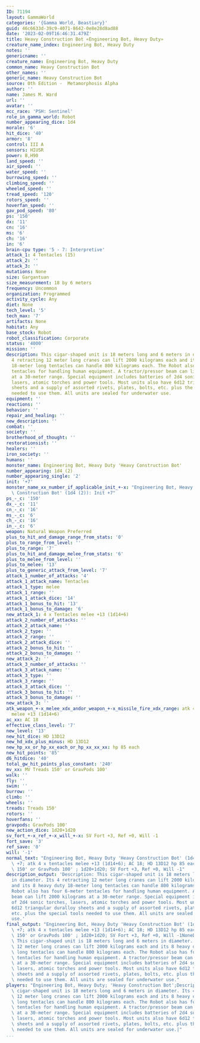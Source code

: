 ```yaml
---
ID: 71194
layout: GammaWorld
categories: '{Gamma World, Beastiary}'
guid: 46c6633d-39c9-4071-8642-0e8e28d8ad88
date: '2023-02-09T16:46:31.479Z'
title: Heavy Construction Bot «Engineering Bot, Heavy Duty»
creature_name_index: Engineering Bot, Heavy Duty
notes: ''
genericname: ''
creature_name: Engineering Bot, Heavy Duty
common_name: Heavy Construction Bot
other_names: ''
generic_name: Heavy Construction Bot
source: 0th Edition -  Metamorphosis Alpha
author: ''
name: James M. Ward
url: ''
avatar: ''
mcc_race: 'PSH: Sentinel'
role_in_gamma_world: Robot
number_appearing_dice: 1d4
morale: '6'
hit_dice: '40'
armor: '8'
control: III A
sensors: HIUSR
power: B,H90
land_speed: ''
air_speed: ''
water_speed: ''
burrowing_speed: ''
climbing_speed: ''
wheeled_speed: ''
tread_speed: '120'
rotors_speed: ''
hoverfan_speed: ''
gav_pod_speed: '80'
ps: '150'
dx: '11'
cn: '16'
ms: '6'
ch: '16'
in: '6'
brain-cpu type: '5 - 7: Interpretive'
attack_1: 4 Tentacles (15)
attack_2: ''
attack_3: ''
mutations: None
size: Gargantuan
size_measurement: 18 by 6 meters
frequency: Uncommon
organization: Programmed
activity_cycle: Any
diet: None
tech_level: '5'
tech_max: '7'
artifacts: None
habitat: Any
base_stock: Robot
robot_classification: Corporate
status: '4000'
mission: ''
description: This cigar-shaped unit is 18 meters long and 6 meters in diameter. Its
  4 retracting 12 meter long cranes can lift 2000 kilograms each and its 8 heavy duty
  18-meter long tentacles can handle 800 kilograms each. The Robot also has four 6-meter
  tentacles for handling human equipment. A tractor/pressor beam can lift 2000 kilograms
  at a 30-meter range. Special equipment includes batteries of 2d4 sonic torches,
  lasers, atomic torches and power tools. Most units also have 6d12 triangular duralloy
  sheets and a supply of assorted rivets, plates, bolts, etc. plus the special tools
  needed to use them. All units are sealed for underwater use.
equipment: ''
reactions: ''
behavior: ''
repair_and_healing: ''
new_description: ''
combat: ''
society: ''
brotherhood_of_thought: ''
restorationsist: ''
healers: ''
iron_society: ''
humans: ''
monster_name: Engineering Bot, Heavy Duty 'Heavy Construction Bot'
number_appearing: 1d4 (2)
number_appearing_single: '2'
init: '+7'
monster_name_xx_number_if_applicable_init_+-x: "Engineering Bot, Heavy Duty 'Heavy\
  \ Construction Bot' (1d4 (2)): Init +7"
ps_-_c: '150'
dx_-_c: '11'
cn_-_c: '16'
ms_-_c: '6'
ch_-_c: '16'
in_-_c: '6'
weapon: Natural Weapon Preferred
plus_to_hit_and_damage_range_from_stats: '0'
plus_to_range_from_level: ''
plus_to_range: '7'
plus_to_hit_and_damage_melee_from_stats: '6'
plus_to_melee_from_level: ''
plus_to_melee: '13'
plus_to_generic_attack_from_level: '7'
attack_1_number_of_attacks: '4'
attack_1_attack_name: Tentacles
attack_1_type: melee
attack_1_range: ''
attack_1_attack_dice: '14'
attack_1_bonus_to_hit: '13'
attack_1_bonus_to_damage: '6'
new_attack_1: 4 x Tentacles melee +13 (1d14+6)
attack_2_number_of_attacks: ''
attack_2_attack_name: ''
attack_2_type: ''
attack_2_range: ''
attack_2_attack_dice: ''
attack_2_bonus_to_hit: ''
attack_2_bonus_to_damage: ''
new_attack_2: ''
attack_3_number_of_attacks: ''
attack_3_attack_name: ''
attack_3_type: ''
attack_3_range: ''
attack_3_attack_dice: ''
attack_3_bonus_to_hit: ''
attack_3_bonus_to_damage: ''
new_attack_3: ''
atk_weapon_+-x_melee_xdx_andor_weapon_+-x_missile_fire_xdx_range: atk 4 x tentacles
  melee +13 (1d14+6)
ac_xx: AC 18
effective_class_level: '7'
new_level: '13'
new_hit_dice: HD 13D12
new_hd_xdx_plus_minus: HD 13D12
new_hp_xx_or_hp_xx_each_or_hp_xx_xx_xx: hp 85 each
new_hit_points: '85'
d6_hitdice: '40'
total_gw_hit_points_plus_constant: '240'
mv_xx: MV Treads 150' or GravPods 100'
walk: ''
fly: ''
swim: ''
burrow: ''
climb: ''
wheels: ''
treads: Treads 150'
rotors: ''
hoverfans: ''
gravpods: GravPods 100'
new_action_dice: 1d20+1d20
sv_fort_+-x_ref_+-x_will_+-x: SV Fort +3, Ref +0, Will -1
fort_save: '3'
ref_save: '0'
will: '-1'
normal_text: "Engineering Bot, Heavy Duty 'Heavy Construction Bot' (1d4 (2)): Init\
  \ +7; atk 4 x tentacles melee +13 (1d14+6); AC 18; HD 13D12 hp 85 each; MV Treads\
  \ 150' or GravPods 100' ; 1d20+1d20; SV Fort +3, Ref +0, Will -1"
description_output: 'Description: This cigar-shaped unit is 18 meters long and 6 meters
  in diameter. Its 4 retracting 12 meter long cranes can lift 2000 kilograms each
  and its 8 heavy duty 18-meter long tentacles can handle 800 kilograms each. The
  Robot also has four 6-meter tentacles for handling human equipment. A tractor/pressor
  beam can lift 2000 kilograms at a 30-meter range. Special equipment includes batteries
  of 2d4 sonic torches, lasers, atomic torches and power tools. Most units also have
  6d12 triangular duralloy sheets and a supply of assorted rivets, plates, bolts,
  etc. plus the special tools needed to use them. All units are sealed for underwater
  use.'
final_output: "Engineering Bot, Heavy Duty 'Heavy Construction Bot' (1d4 (2)): Init\
  \ +7; atk 4 x tentacles melee +13 (1d14+6); AC 18; HD 13D12 hp 85 each; MV Treads\
  \ 150' or GravPods 100' ; 1d20+1d20; SV Fort +3, Ref +0, Will -1NoneDescription:\
  \ This cigar-shaped unit is 18 meters long and 6 meters in diameter. Its 4 retracting\
  \ 12 meter long cranes can lift 2000 kilograms each and its 8 heavy duty 18-meter\
  \ long tentacles can handle 800 kilograms each. The Robot also has four 6-meter\
  \ tentacles for handling human equipment. A tractor/pressor beam can lift 2000 kilograms\
  \ at a 30-meter range. Special equipment includes batteries of 2d4 sonic torches,\
  \ lasers, atomic torches and power tools. Most units also have 6d12 triangular duralloy\
  \ sheets and a supply of assorted rivets, plates, bolts, etc. plus the special tools\
  \ needed to use them. All units are sealed for underwater use."
players: "Engineering Bot, Heavy Duty; 'Heavy Construction Bot';Description: This\
  \ cigar-shaped unit is 18 meters long and 6 meters in diameter. Its 4 retracting\
  \ 12 meter long cranes can lift 2000 kilograms each and its 8 heavy duty 18-meter\
  \ long tentacles can handle 800 kilograms each. The Robot also has four 6-meter\
  \ tentacles for handling human equipment. A tractor/pressor beam can lift 2000 kilograms\
  \ at a 30-meter range. Special equipment includes batteries of 2d4 sonic torches,\
  \ lasers, atomic torches and power tools. Most units also have 6d12 triangular duralloy\
  \ sheets and a supply of assorted rivets, plates, bolts, etc. plus the special tools\
  \ needed to use them. All units are sealed for underwater use.|"
...
```

